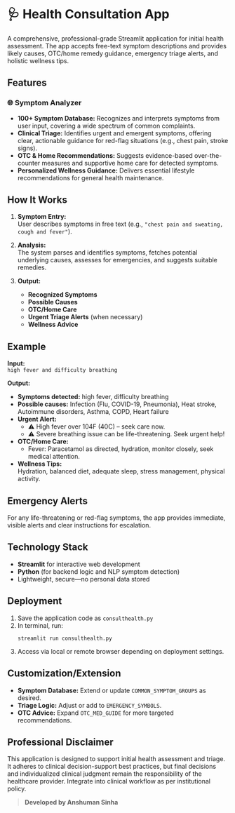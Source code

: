 # 🩺 Health Consultation App

A comprehensive, professional-grade Streamlit application for initial health assessment. The app accepts free-text symptom descriptions and provides likely causes, OTC/home remedy guidance, emergency triage alerts, and holistic wellness tips.

## Features

### 🌐 Symptom Analyzer
- **100+ Symptom Database:** Recognizes and interprets symptoms from user input, covering a wide spectrum of common complaints.
- **Clinical Triage:** Identifies urgent and emergent symptoms, offering clear, actionable guidance for red-flag situations (e.g., chest pain, stroke signs).
- **OTC & Home Recommendations:** Suggests evidence-based over-the-counter measures and supportive home care for detected symptoms.
- **Personalized Wellness Guidance:** Delivers essential lifestyle recommendations for general health maintenance.

## How It Works

1. **Symptom Entry:**  
   User describes symptoms in free text (e.g., `"chest pain and sweating, cough and fever"`).

2. **Analysis:**  
   The system parses and identifies symptoms, fetches potential underlying causes, assesses for emergencies, and suggests suitable remedies.

3. **Output:**  
   - **Recognized Symptoms**
   - **Possible Causes**
   - **OTC/Home Care**
   - **Urgent Triage Alerts** (when necessary)
   - **Wellness Advice**

## Example

**Input:**  
`high fever and difficulty breathing`

**Output:**  
- **Symptoms detected:** high fever, difficulty breathing
- **Possible causes:** Infection (Flu, COVID-19, Pneumonia), Heat stroke, Autoimmune disorders, Asthma, COPD, Heart failure
- **Urgent Alert:**  
  - ⚠️ High fever over 104F (40C) – seek care now.
  - ⚠️ Severe breathing issue can be life-threatening. Seek urgent help!
- **OTC/Home Care:**  
  - Fever: Paracetamol as directed, hydration, monitor closely, seek medical attention.
- **Wellness Tips:**  
  Hydration, balanced diet, adequate sleep, stress management, physical activity.

## Emergency Alerts

For any life-threatening or red-flag symptoms, the app provides immediate, visible alerts and clear instructions for escalation.

## Technology Stack

- **Streamlit** for interactive web development
- **Python** (for backend logic and NLP symptom detection)
- Lightweight, secure—no personal data stored

## Deployment

1. Save the application code as `consulthealth.py`
2. In terminal, run:  
   ```
   streamlit run consulthealth.py
   ```
3. Access via local or remote browser depending on deployment settings.

## Customization/Extension

- **Symptom Database:** Extend or update `COMMON_SYMPTOM_GROUPS` as desired.
- **Triage Logic:** Adjust or add to `EMERGENCY_SYMBOLS`.
- **OTC Advice:** Expand `OTC_MED_GUIDE` for more targeted recommendations.

## Professional Disclaimer

This application is designed to support initial health assessment and triage. It adheres to clinical decision-support best practices, but final decisions and individualized clinical judgment remain the responsibility of the healthcare provider. Integrate into clinical workflow as per institutional policy.

> **Developed by Anshuman Sinha**
